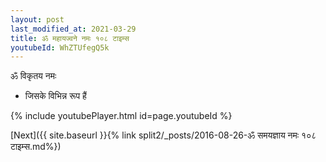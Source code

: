 ```yaml
---
layout: post
last_modified_at: 2021-03-29
title: ॐ महायज्वने नमः १०८ टाइम्स
youtubeId: WhZTUfegQ5k
---
```

 
 
 ॐ विकृतय नमः  
 
 -  जिसके विभिन्न रूप हैं 
 
  
 
  
 
 
 
 
 
 


{% include youtubePlayer.html id=page.youtubeId %}
 
[Next]({{ site.baseurl }}{% link  split2/_posts/2016-08-26-ॐ समयज्ञाय नमः १०८ टाइम्स.md%})
 
